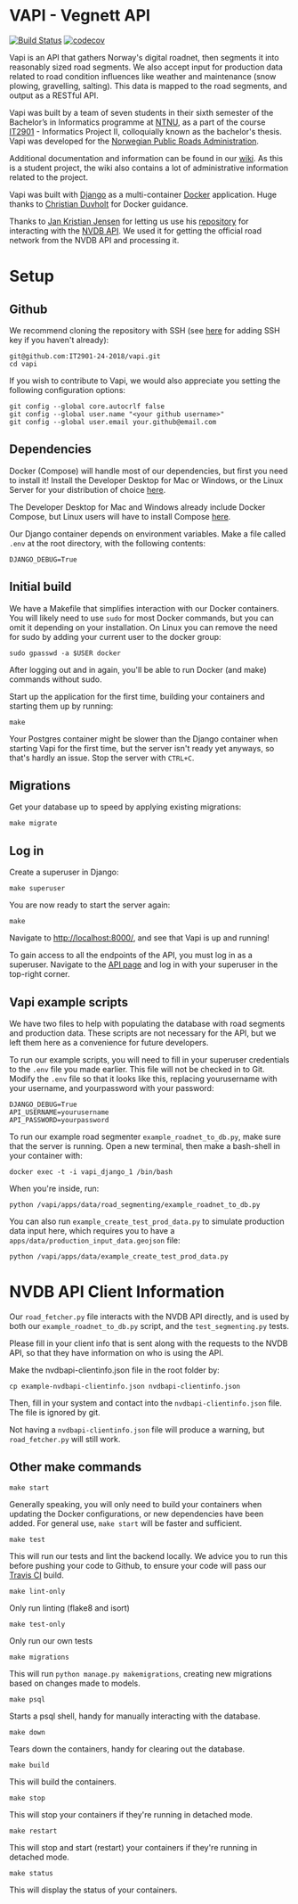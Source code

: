 # VAPI - Vegnett API

[![Build Status](https://travis-ci.org/IT2901-24-2018/vapi.svg?branch=dev)](https://travis-ci.org/IT2901-24-2018/vapi) [![codecov](https://codecov.io/gh/IT2901-24-2018/vapi/branch/dev/graph/badge.svg)](https://codecov.io/gh/IT2901-24-2018/vapi)

Vapi is an API that gathers Norway's digital roadnet, then segments it into reasonably sized road segments. We also accept input for production data related to road condition influences like weather and maintenance (snow plowing, gravelling, salting). This data is mapped to the road segments, and output as a RESTful API.

Vapi was built by a team of seven students in their sixth semester of the Bachelor’s in Informatics programme at [NTNU](https://www.ntnu.edu/), as a part of the course [IT2901](https://www.ntnu.edu/studies/courses/IT2901) - Informatics Project II, colloquially known as the bachelor's thesis. Vapi was developed for the [Norwegian Public Roads Administration](https://www.vegvesen.no/en/home).

Additional documentation and information can be found in our [wiki](https://github.com/it2901-24-2018/vapi/wiki). As this is a student project, the wiki also contains a lot of administrative information related to the project. 

Vapi was built with [Django](https://www.djangoproject.com/) as a multi-container [Docker](https://www.docker.com/) application. Huge thanks to [Christian Duvholt](https://github.com/duvholt) for Docker guidance.

Thanks to [Jan Kristian Jensen](https://github.com/LtGlahn) for letting us use his [repository](https://github.com/LtGlahn/nvdbapi-V2) for interacting with the [NVDB API](https://www.vegvesen.no/nvdb/apidokumentasjon/). We used it for getting the official road network from the NVDB API and processing it.

# Setup

## Github

We recommend cloning the repository with SSH (see [here](https://help.github.com/articles/connecting-to-github-with-ssh/) for adding SSH key if you haven't already):

```
git@github.com:IT2901-24-2018/vapi.git
cd vapi
```

If you wish to contribute to Vapi, we would also appreciate you setting the following configuration options:

```
git config --global core.autocrlf false
git config --global user.name "<your github username>"
git config --global user.email your.github@email.com
```

## Dependencies

Docker (Compose) will handle most of our dependencies, but first you need to install it! Install the Developer Desktop for Mac or Windows, or the Linux Server for your distribution of choice [here](https://www.docker.com/community-edition).

The Developer Desktop for Mac and Windows already include Docker Compose, but Linux users will have to install Compose [here](https://docs.docker.com/compose/install/).

Our Django container depends on environment variables. Make a file called `.env` at the root directory, with the following contents:

```
DJANGO_DEBUG=True
```

## Initial build
We have a Makefile that simplifies interaction with our Docker containers. You will likely need to use `sudo` for most Docker commands, but you can omit it depending on your installation. On Linux you can remove the need for sudo by adding your current user to the docker group:

`sudo gpasswd -a $USER docker`

After logging out and in again, you'll be able to run Docker (and make) commands without sudo.

Start up the application for the first time, building your containers and starting them up by running:

`make`

Your Postgres container might be slower than the Django container when starting Vapi for the first time, but the server isn't ready yet anyways, so that's hardly an issue. Stop the server with `CTRL+C`.

## Migrations

Get your database up to speed by applying existing migrations:

`make migrate`

## Log in

Create a superuser in Django:

`make superuser`

You are now ready to start the server again:

`make`

Navigate to [http://localhost:8000/](http://localhost:8000/), and see that Vapi is up and running!

To gain access to all the endpoints of the API, you must log in as a superuser. Navigate to the [API page](http://localhost:8000/api/) and log in with your superuser in the top-right corner.

## Vapi example scripts

We have two files to help with populating the database with road segments and production data. These scripts are not necessary for the API, but we left them here as a convenience for future developers.

To run our example scripts, you will need to fill in your superuser credentials to the `.env` file you made earlier. This file will not be checked in to Git. Modify the `.env` file so that it looks like this, replacing yourusername with your username, and yourpassword with your password:

```
DJANGO_DEBUG=True
API_USERNAME=yourusername
API_PASSWORD=yourpassword
```

To run our example road segmenter `example_roadnet_to_db.py`, make sure that the server is running. Open a new terminal, then make a bash-shell in your container with:

`docker exec -t -i vapi_django_1 /bin/bash`

When you're inside, run:

`python /vapi/apps/data/road_segmenting/example_roadnet_to_db.py`

You can also run `example_create_test_prod_data.py` to simulate production data input here, which requires you to have a `apps/data/production_input_data.geojson` file:

`python /vapi/apps/data/example_create_test_prod_data.py`

# NVDB API Client Information

Our `road_fetcher.py` file interacts with the NVDB API directly, and is used by both our `example_roadnet_to_db.py` script, and the `test_segmenting.py` tests.

Please fill in your client info that is sent along with the requests to the NVDB API, so that they have information on who is using the API.

Make the nvdbapi-clientinfo.json file in the root folder by:

`cp example-nvdbapi-clientinfo.json nvdbapi-clientinfo.json`

Then, fill in your system and contact into the `nvdbapi-clientinfo.json` file. The file is ignored by git.

Not having a `nvdbapi-clientinfo.json` file will produce a warning, but `road_fetcher.py` will still work.

## Other make commands

`make start`

Generally speaking, you will only need to build your containers when updating the Docker configurations, or new dependencies have been added. For general use, `make start` will be faster and sufficient.

`make test`

This will run our tests and lint the backend locally. We advice you to run this before pushing your code to Github, to ensure your code will pass our [Travis CI](https://travis-ci.org) build.

`make lint-only`

Only run linting (flake8 and isort)

`make test-only`

Only run our own tests

`make migrations`

This will run `python manage.py makemigrations`, creating new migrations based on changes made to models.

`make psql`

Starts a psql shell, handy for manually interacting with the database.

`make down`

Tears down the containers, handy for clearing out the database.

`make build`

This will build the containers.

`make stop`

This will stop your containers if they're running in detached mode.

`make restart`

This will stop and start (restart) your containers if they're running in detached mode.

`make status`

This will display the status of your containers.
